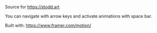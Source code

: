Source for https://stodd.art

You can navigate with arrow keys and activate animations with space bar.

Built with: https://www.framer.com/motion/
